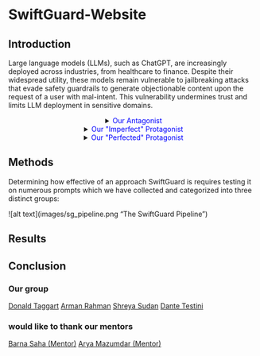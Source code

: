 # SwiftGuard-Website

## Introduction

  Large language models (LLMs), such as ChatGPT, are increasingly deployed across industries, from healthcare to finance. Despite their widespread utility, these models remain vulnerable to jailbreaking attacks that evade safety guardrails to generate objectionable content upon the request of a user with mal-intent. This vulnerability undermines trust and limits LLM deployment in sensitive domains.

<center>
<details>
<summary><span style="color:blue">Our Antagonist</span></summary>
<br>
  PAIR (Prompt Automatic Iterative Response) uses recursivity and prompt-based jailbreaking to get around the embedded safeguards that are present in LLMs. Prompt-based jailbreaking is a social-engineering based strategy in which certain techniques are used to change the semantics or context of a malicious prompt to make it appear safer to the LLM. Prior to algorithms like PAIR, these jailbreaks were created purely by humans. PAIR introduces an automatic approach that is meant to jailbreak LLMs with little-to-no human involvement.
</details>
</center>

<center>
<details>
<summary><span style="color:blue">Our "Imperfect" Protagonist</span></summary>
<br>
  SemanticSmooth, a recently invented LLM defense, mitigates PAIR's tactics by employing semantic perturbations and aggregating predictions to detect and then deny adversarial attacks. However, its reliance on reinforcement learning introduces significant computational overhead and performance trade-offs, particularly for benign prompts. The excessive installation of this defense significantly slows down the process, especially for the strong majority of LLM users who only pose benign prompts.
</details>
</center>

<center>
<details>
<summary><span style="color:blue">Our "Perfected" Protagonist</span></summary>
<br>
  Addressing this runtime inefficiency is critical for ensuring that defending LLMs can be both robust (as it relates to detecting adversarial prompts) and computationally efficient (for all kinds of prompts). Our proposal focuses on replacing SemanticSmooth's reinforcement learning component with an algorithmic framework that does not rely on an ever-changing policy network. This framework will identify attacks based on detectable semantic perturbations and selectively apply appropriate transformations. This method not only preserves SemanticSmooth's robustness but enhances efficiency in regard to average response time. Preliminary research from PAIR and SemanticSmooth papers suggests that certain semantic transformations (e.g., summarization or paraphrasing) can reveal attacks without significant computational penalties, hence being dubbed "SwiftGuard".
</details>
</center>

## Methods
  Determining how effective of an approach SwiftGuard is requires testing it on numerous prompts which we have collected and categorized into three distinct groups:
  
![alt text](images/sg_pipeline.png “The SwiftGuard Pipeline”)

## Results

## Conclusion

### Our group
[Donald Taggart](https://www.example.com) [Arman Rahman](https://www.example.com) [Shreya Sudan](https://www.example.com) [Dante Testini](https://www.example.com)
### would like to thank our mentors
[Barna Saha (Mentor)](https://barnasaha.net/) [Arya Mazumdar (Mentor)](https://mazumdar.ucsd.edu/)
